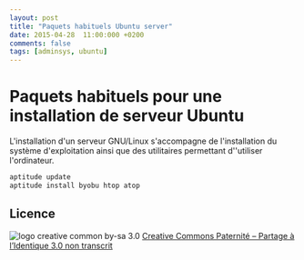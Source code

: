 ```yaml
---
layout: post
title: "Paquets habituels Ubuntu server"
date: 2015-04-28  11:00:000 +0200
comments: false
tags: [adminsys, ubuntu]
---
```


# Paquets habituels pour une installation de  serveur Ubuntu

L'installation d'un serveur GNU/Linux s'accompagne de l'installation du système d'exploitation ainsi que des utilitaires permettant d''utiliser l'ordinateur.

```bash
aptitude update 
aptitude install byobu htop atop 

```

## Licence

![logo creative common by-sa 3.0](http://i.creativecommons.org/l/by-sa/3.0/88x31.png)
[Creative Commons Paternité – Partage à l’Identique 3.0 non transcrit](http://creativecommons.org/licenses/by-sa/3.0/)
